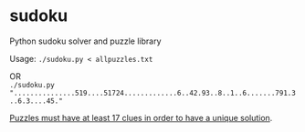 # sudoku

Python sudoku solver and puzzle library

Usage:
`./sudoku.py < allpuzzles.txt`

OR  
`./sudoku.py "...............519....51724.............6..42.93..8..1..6.......791.3..6.3....45."`

[Puzzles must have at least 17 clues in order to have a unique solution](https://www.technologyreview.com/s/426554/mathematicians-solve-minimum-sudoku-problem/).
